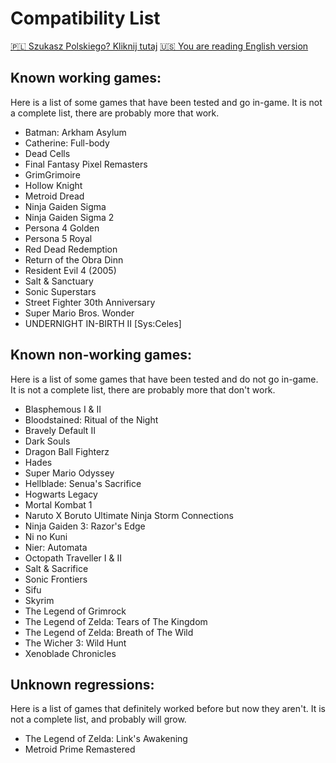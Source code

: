 # Compatibility List

[🇵🇱 Szukasz Polskiego? Kliknij tutaj](Compatibility_pl_PL.md) [🇺🇸 You are reading English version](Compatibility.md)

## Known working games: 
Here is a list of some games that have been tested and go in-game. It is not a complete list, there are probably more that work.

- Batman: Arkham Asylum
- Catherine: Full-body
- Dead Cells
- Final Fantasy Pixel Remasters
- GrimGrimoire
- Hollow Knight
- Metroid Dread 
- Ninja Gaiden Sigma
- Ninja Gaiden Sigma 2
- Persona 4 Golden
- Persona 5 Royal
- Red Dead Redemption
- Return of the Obra Dinn
- Resident Evil 4 (2005)
- Salt & Sanctuary
- Sonic Superstars
- Street Fighter 30th Anniversary
- Super Mario Bros. Wonder
- UNDERNIGHT IN-BIRTH II [Sys:Celes]  
## Known non-working games:
Here is a list of some games that have been tested and do not go in-game. It is not a complete list, there are probably more that don't work.

- Blasphemous I & II
- Bloodstained: Ritual of the Night
- Bravely Default II
- Dark Souls
- Dragon Ball Fighterz
- Hades
- Super Mario Odyssey
- Hellblade: Senua's Sacrifice
- Hogwarts Legacy
- Mortal Kombat 1
- Naruto X Boruto Ultimate Ninja Storm Connections 
- Ninja Gaiden 3: Razor's Edge
- Ni no Kuni
- Nier: Automata
- Octopath Traveller I & II
- Salt & Sacrifice
- Sonic Frontiers
- Sifu
- Skyrim
- The Legend of Grimrock
- The Legend of Zelda: Tears of The Kingdom
- The Legend of Zelda: Breath of The Wild
- The Wicher 3: Wild Hunt
- Xenoblade Chronicles
  
## Unknown regressions:
Here is a list of games that definitely worked before but now they aren't. It is not a complete list, and probably will grow.

- The Legend of Zelda: Link's Awakening
- Metroid Prime Remastered

